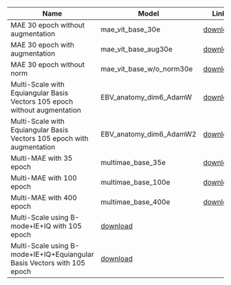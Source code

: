 | Name | Model | Link |
|-------|-------|------|
MAE 30 epoch without augmentation| mae_vit_base_30e | [download](https://drive.google.com/file/d/1Zx2g5DVgGmXwbR36amaw4X8dqiMZYgAv/view?usp=sharing) |
MAE 30 epoch with augmentation| mae_vit_base_aug30e | [download](https://drive.google.com/file/d/1o6dDdM0AcIVkRxkA1bL-lEX8YUZ5sia6/view?usp=drive_link) |
MAE 30 epoch without norm| mae_vit_base_w/o_norm30e | [download](https://drive.google.com/file/d/1ThGY84zEIkzvyj1jZpn19QF9aes74vAS/view?usp=drive_link) |
Multi-Scale with Equiangular Basis Vectors 105 epoch without augmentation | EBV_anatomy_dim6_AdamW | [download](https://drive.google.com/uc?export=download&id=1ukFnvFakHXv_SaS6-A9sxgbp-wBcfbuE) |
Multi-Scale with Equiangular Basis Vectors 105 epoch with augmentation | EBV_anatomy_dim6_AdamW2 | [download](https://drive.google.com/uc?export=download&id=1KxKA_DIjhJRXpAR1IPUT9uasldgxmxPX) |
Multi-MAE with 35 epoch| multimae_base_35e | [download](https://drive.google.com/file/d/1-1fzC1d19Ml2AV29JU-uKV5DaxXspBNZ/view?usp=sharing) |
Multi-MAE with 100 epoch| multimae_base_100e | [download](https://drive.google.com/file/d/1-12RN4VtNxuMD53Gdx5E4xiDWESiMXHr/view?usp=sharing) |
Multi-MAE with 400 epoch| multimae_base_400e | [download](https://drive.google.com/file/d/14Uc_ck7m2yT8fjNMCG1rn8UOQw4vsfym/view?usp=sharing) |
Multi-Scale using B-mode+IE+IQ with 105 epoch | [download](https://drive.google.com/file/d/1nn4MiOfH2opE7Ee9qB77HNVb6phEGI36/view?usp=drive_link) |
Multi-Scale using B-mode+IE+IQ+Equiangular Basis Vectors with 105 epoch | [download](https://drive.google.com/file/d/1p8M4x6jD4zrC7ndXD6YYeUbgVK-ID4Qs/view?usp=drive_link) |

